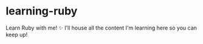 # learning-ruby
Learn Ruby with me! ✨ I'll house all the content I'm learning here so you can keep up!

